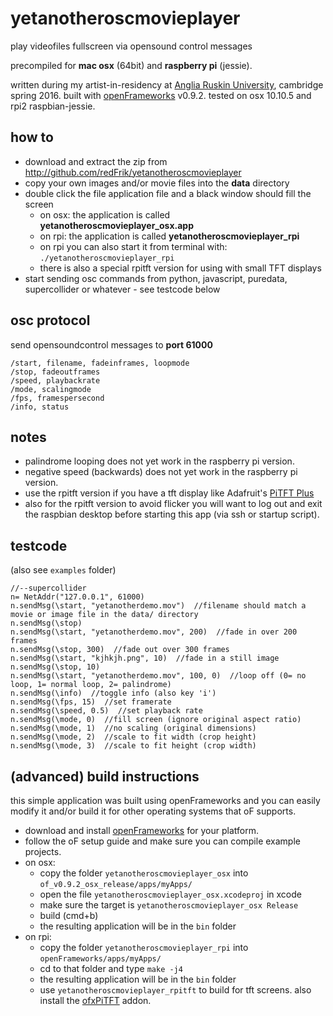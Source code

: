 # yetanotheroscmovieplayer
play videofiles fullscreen via opensound control messages

precompiled for **mac osx** (64bit) and **raspberry pi** (jessie).

written during my artist-in-residency at [Anglia Ruskin University](http://www.anglia.ac.uk/arts-law-and-social-sciences/department-of-music-and-performing-arts), cambridge spring 2016. built with [openFrameworks](http://openframeworks.cc) v0.9.2. tested on osx 10.10.5 and rpi2 raspbian-jessie.

how to
--

* download and extract the zip from http://github.com/redFrik/yetanotheroscmovieplayer
* copy your own images and/or movie files into the **data** directory
* double click the file application file and a black window should fill the screen
  * on osx: the application is called **yetanotheroscmovieplayer_osx.app**
  * on rpi: the application is called **yetanotheroscmovieplayer_rpi**
  * on rpi you can also start it from terminal with: `./yetanotheroscmovieplayer_rpi`
  * there is also a special rpitft version for using with small TFT displays
* start sending osc commands from python, javascript, puredata, supercollider or whatever - see testcode below

osc protocol
--

send opensoundcontrol messages to **port 61000**

```
/start, filename, fadeinframes, loopmode
/stop, fadeoutframes
/speed, playbackrate
/mode, scalingmode
/fps, framespersecond
/info, status
```

notes
--

* palindrome looping does not yet work in the raspberry pi version.
* negative speed (backwards) does not yet work in the raspberry pi version.
* use the rpitft version if you have a tft display like Adafruit's [PiTFT Plus](https://www.adafruit.com/products/2441)
* also for the rpitft version to avoid flicker you will want to log out and exit the raspbian desktop before starting this app (via ssh or startup script).

testcode
--

(also see `examples` folder)

```
//--supercollider
n= NetAddr("127.0.0.1", 61000)
n.sendMsg(\start, "yetanotherdemo.mov")  //filename should match a movie or image file in the data/ directory
n.sendMsg(\stop)
n.sendMsg(\start, "yetanotherdemo.mov", 200)  //fade in over 200 frames
n.sendMsg(\stop, 300)  //fade out over 300 frames
n.sendMsg(\start, "kjhkjh.png", 10)  //fade in a still image
n.sendMsg(\stop, 10)
n.sendMsg(\start, "yetanotherdemo.mov", 100, 0)  //loop off (0= no loop, 1= normal loop, 2= palindrome)
n.sendMsg(\info)  //toggle info (also key 'i')
n.sendMsg(\fps, 15)  //set framerate
n.sendMsg(\speed, 0.5)  //set playback rate
n.sendMsg(\mode, 0)  //fill screen (ignore original aspect ratio)
n.sendMsg(\mode, 1)  //no scaling (original dimensions)
n.sendMsg(\mode, 2)  //scale to fit width (crop height)
n.sendMsg(\mode, 3)  //scale to fit height (crop width)
```

(advanced) build instructions
--
this simple application was built using openFrameworks and you can easily modify it and/or build it for other operating systems that oF supports.

* download and install [openFrameworks](http://openframeworks.cc/download/) for your platform.
* follow the oF setup guide and make sure you can compile example projects.
* on osx:
  * copy the folder `yetanotheroscmovieplayer_osx` into `of_v0.9.2_osx_release/apps/myApps/`
  * open the file `yetanotheroscmovieplayer_osx.xcodeproj` in xcode
  * make sure the target is `yetanotheroscmovieplayer_osx Release`
  * build (cmd+b)
  * the resulting application will be in the `bin` folder
* on rpi:
  * copy the folder `yetanotheroscmovieplayer_rpi` into `openFrameworks/apps/myApps/`
  * cd to that folder and type `make -j4`
  * the resulting application will be in the `bin` folder
  * use `yetanotheroscmovieplayer_rpitft` to build for tft screens. also install the [ofxPiTFT](http://github.com/patriciogonzalezvivo/ofxPiTFT) addon.

